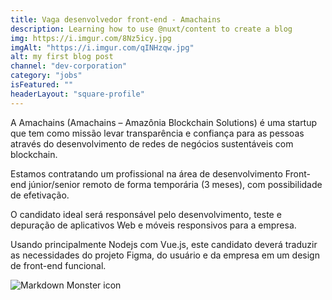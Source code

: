 ```yaml
---
title: Vaga desenvolvedor front-end - Amachains
description: Learning how to use @nuxt/content to create a blog
img: https://i.imgur.com/8Nz5icy.jpg
imgAlt: "https://i.imgur.com/qINHzqw.jpg"
alt: my first blog post
channel: "dev-corporation"
category: "jobs"
isFeatured: ""
headerLayout: "square-profile"
---
```


A Amachains (Amachains – Amazônia Blockchain Solutions) é uma startup que tem como missão levar transparência e confiança para as pessoas através do desenvolvimento de redes de negócios sustentáveis com blockchain.

Estamos contratando um profissional na área de desenvolvimento Front-end júnior/senior remoto de forma temporária (3 meses), com possibilidade de efetivação.

O candidato ideal será responsável pelo desenvolvimento, teste e depuração de aplicativos Web e móveis responsivos para a empresa.

Usando principalmente Nodejs com Vue.js, este candidato deverá traduzir as necessidades do projeto Figma, do usuário e da empresa em um design de front-end funcional.

<img src="https://i.imgur.com/8Nz5icy.jpg"
     alt="Markdown Monster icon"
     class="img-fluid" />

